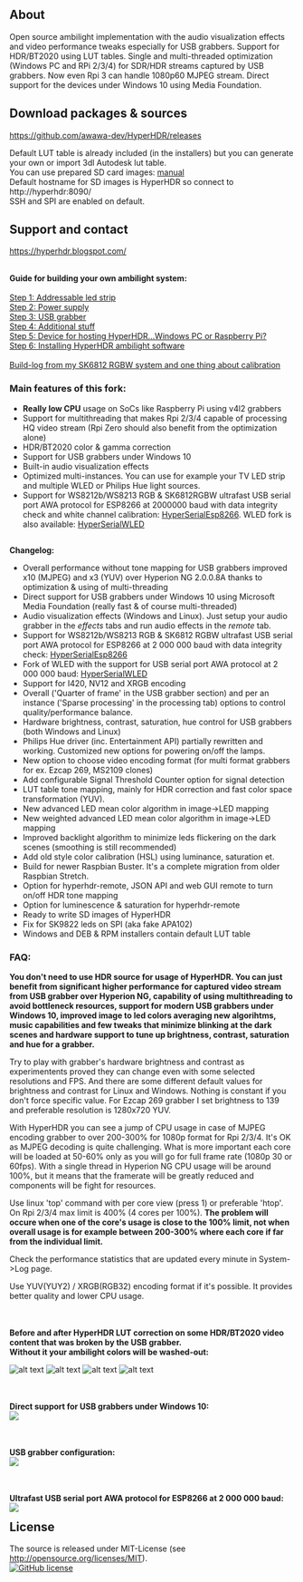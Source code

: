 ## About 

Open source ambilight implementation with the audio visualization effects and video performance tweaks especially for USB grabbers. Support for HDR/BT2020 using LUT tables. Single and multi-threaded optimization (Windows PC and RPi 2/3/4) for SDR/HDR streams captured by USB grabbers. Now even Rpi 3 can handle 1080p60 MJPEG stream. Direct support for the devices under Windows 10 using Media Foundation.

## Download packages & sources

https://github.com/awawa-dev/HyperHDR/releases

Default LUT table is already included (in the installers) but you can generate your own or import 3dl Autodesk lut table.<br/>
You can use prepared SD card images: [manual](https://hyperhdr.blogspot.com/2020/11/hyperhdr-prepare-for-building-buying_17.html)<br/>
Default hostname for SD images is HyperHDR so connect to http://hyperhdr:8090/<br/>
SSH and SPI are enabled on default. 

## Support and contact

https://hyperhdr.blogspot.com/

<br/><b>Guide for building your own ambilight system:</b><br/><br/>
<a href="https://hyperhdr.blogspot.com/2020/11/blog-post.html">Step 1: Addressable led strip</a><br/>
<a href="https://hyperhdr.blogspot.com/2020/11/hyperhdr-prepare-for-building-buying.html">Step 2: Power supply</a><br/>
<a href="https://hyperhdr.blogspot.com/2020/11/hyperhdr-prepare-for-building-buying_12.html">Step 3: USB grabber</a><br/>
<a href="https://hyperhdr.blogspot.com/2020/11/hyperhdr-prepare-for-building-buying_13.html">Step 4: Additional stuff</a><br/>
<a href="https://hyperhdr.blogspot.com/2020/11/hyperhdr-prepare-for-building-buying_14.html">Step 5: Device for hosting HyperHDR...Windows PC or Raspberry Pi?</a><br/>
<a href="https://hyperhdr.blogspot.com/2020/11/hyperhdr-prepare-for-building-buying_17.html">Step 6: Installing HyperHDR ambilight software</a><br/>
<br/>
<a href="https://hyperhdr.blogspot.com/2020/12/my-build-log-using-sk6812-rgbw-led.html">Build-log from my SK6812 RGBW system and one thing about calibration</a><br/>

### Main features of this fork:

* <b>Really low CPU</b> usage on SoCs like Raspberry Pi using v4l2 grabbers
* Support for multithreading that makes Rpi 2/3/4 capable of processing HQ video stream (Rpi Zero should also benefit from the optimization alone)
* HDR/BT2020 color & gamma correction
* Support for USB grabbers under Windows 10
* Built-in audio visualization effects
* Optimized multi-instances. You can use for example your TV LED strip and multiple WLED or Philips Hue light sources.
* Support for WS8212b/WS8213 RGB & SK6812RGBW ultrafast USB serial port AWA protocol for ESP8266 at 2000000 baud with data integrity check and white channel calibration: <a href="https://github.com/awawa-dev/HyperSerialEsp8266">HyperSerialEsp8266</a>. WLED fork is also available: <a href="https://github.com/awawa-dev/HyperSerialWLED">HyperSerialWLED</a>

##
<b>Changelog:</b>
- Overall performance without tone mapping for USB grabbers improved x10 (MJPEG) and x3 (YUV) over Hyperion NG 2.0.0.8A thanks to optimization & using of multi-threading
- Direct support for USB grabbers under Windows 10 using Microsoft Media Foundation (really fast & of course multi-threaded)
- Audio visualization effects (Windows and Linux). Just setup your audio grabber in the <i>effects</i> tabs and run audio effects in the <i>remote</i> tab.
- Support for WS8212b/WS8213 RGB & SK6812 RGBW ultrafast USB serial port AWA protocol for ESP8266 at 2 000 000 baud with data integrity check: <a href="https://github.com/awawa-dev/HyperSerialEsp8266">HyperSerialEsp8266</a>
- Fork of WLED with the support for USB serial port AWA protocol at 2 000 000 baud: <a href="https://github.com/awawa-dev/HyperSerialWLED">HyperSerialWLED</a>
- Support for I420, NV12 and XRGB encoding
- Overall ('Quarter of frame' in the USB grabber section) and per an instance ('Sparse processing' in the processing tab) options to control quality/performance balance.
- Hardware brightness, contrast, saturation, hue control for USB grabbers (both Windows and Linux)
- Philips Hue driver (inc. Entertainment API) partially rewritten and working. Customized new options for powering on/off the lamps.
- New option to choose video encoding format (for multi format grabbers for ex. Ezcap 269, MS2109 clones)
- Add configurable Signal Threshold Counter option for signal detection
- LUT table tone mapping, mainly for HDR correction and fast color space transformation (YUV).
- New advanced LED mean color algorithm in image->LED mapping
- New weighted advanced LED mean color algorithm in image->LED mapping
- Improved backlight algorithm to minimize leds flickering on the dark scenes (smoothing is still recommended)
- Add old style color calibration (HSL) using luminance, saturation et.
- Build for newer Raspbian Buster. It's a complete migration from older Raspbian Stretch.
- Option for hyperhdr-remote, JSON API and web GUI remote to turn on/off HDR tone mapping
- Option for luminescence & saturation for hyperhdr-remote
- Ready to write SD images of HyperHDR
- Fix for SK9822 leds on SPI (aka fake APA102)
- Windows and DEB & RPM installers contain default LUT table

### FAQ:

<b>You don't need to use HDR source for usage of HyperHDR. You can just benefit from significant higher performance for captured video stream from USB grabber over Hyperion NG,  capability of using multithreading to avoid bottleneck resources, support for modern USB grabbers under Windows 10, improved image to led colors averaging new algorihtms, music capabilities and few tweaks that minimize blinking at the dark scenes and hardware support to tune up brightness, contrast, saturation and hue for a grabber.</b>

Try to play with grabber's hardware brightness and contrast as experimentents proved they can change even with some selected resolutions and FPS. And there are some different default values for brightness and contrast for Linux and Windows. Nothing is constant if you don't force specific value. For Ezcap 269 grabber I set brightness to 139 and preferable resolution is 1280x720 YUV.

With HyperHDR you can see a jump of CPU usage in case of MJPEG encoding grabber to over 200-300% for 1080p format for Rpi 2/3/4.
It's OK as MJPEG decoding is quite challenging. What is more important each core will be loaded at 50-60% only as you will go for full frame rate (1080p 30 or 60fps).
With a single thread in Hyperion NG CPU usage will be around 100%, but it means that the framerate will be greatly reduced and components will be fight for resources.

Use linux 'top' command with per core view (press 1) or preferable 'htop'. On Rpi 2/3/4 max limit is 400% (4 cores per 100%). <b>The problem will occure when one of the core's usage is close to the 100% limit, not when overall usage is for example between 200-300% where each core if far from the individual limit.</b>

Check the performance statistics that are updated every minute in System->Log page.

Use YUV(YUY2) / XRGB(RGB32) encoding format if it's possible. It provides better quality and lower CPU usage.

<br/>
<br/>
<b>Before and after HyperHDR LUT correction on some HDR/BT2020 video content that was broken by the USB grabber.<br/>Without it your ambilight colors will be washed-out:<br/></b>

![alt text](https://i.postimg.cc/VsbZrGBx/cfinal.jpg)
![alt text](https://i.postimg.cc/sXbnH7yH/afinal.jpg)
![alt text](https://i.postimg.cc/zDnSY9kG/dfinal.jpg)
![alt text](https://i.postimg.cc/nr73yrhF/bfinal.jpg)

<br/><br/><b>Direct support for USB grabbers under Windows 10:</b><br/>
<img src='https://i.postimg.cc/DfwF9bsj/win10.jpg'/>

<br/><br/><b>USB grabber configuration:</b><br/>
<img src='https://i.postimg.cc/9cbKk0N9/newscreen5.png'/>

<br/><br/><b>Ultrafast USB serial port AWA protocol for ESP8266 at 2 000 000 baud:</b><br/>
<img align="left" src="https://i.postimg.cc/7h0KZxnn/usage.jpg"/>

## License
The source is released under MIT-License (see http://opensource.org/licenses/MIT).<br>
[![GitHub license](https://img.shields.io/badge/License-MIT-yellow.svg)](https://raw.githubusercontent.com/awawa-dev/HyperHDR/master/LICENSE)
